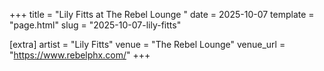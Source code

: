 +++
title = "Lily Fitts at The Rebel Lounge "
date = 2025-10-07
template = "page.html"
slug = "2025-10-07-lily-fitts"

[extra]
artist = "Lily Fitts"
venue = "The Rebel Lounge"
venue_url = "https://www.rebelphx.com/"
+++
